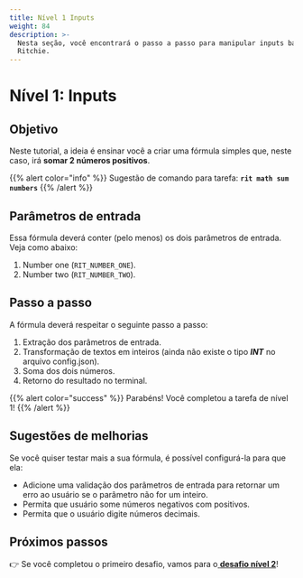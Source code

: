 ```yaml
---
title: Nível 1 Inputs
weight: 84
description: >-
  Nesta seção, você encontrará o passo a passo para manipular inputs básicos no
  Ritchie.
---
```


# Nível 1: Inputs

## Objetivo

Neste tutorial, a ideia é ensinar você a criar uma fórmula simples que, neste caso, irá **somar 2 números positivos**.

{{% alert color="info" %}}
Sugestão de comando para tarefa: **`rit math sum numbers`**
{{% /alert %}}

## Parâmetros de entrada

Essa fórmula deverá conter \(pelo menos\) os dois parâmetros de entrada. Veja como abaixo:

1. Number one \(`RIT_NUMBER_ONE`\). 
2. Number two \(`RIT_NUMBER_TWO`\).

## Passo a passo

A fórmula deverá respeitar o seguinte passo a passo:

1. Extração dos parâmetros de entrada. 
2. Transformação de textos em inteiros \(ainda não existe o tipo _**INT**_ no arquivo config.json\). 
3. Soma dos dois números. 
4. Retorno do resultado no terminal.

{{% alert color="success" %}}
Parabéns! Você completou a tarefa de nível 1!
{{% /alert %}}

## Sugestões de melhorias

Se você quiser testar mais a sua fórmula, é possível configurá-la para que ela:

* Adicione uma validação dos parâmetros de entrada para retornar um erro ao usuário se o parâmetro não for um inteiro. 
* Permita que usuário some números negativos com positivos. 
* Permita que o usuário digite números decimais. 

## Próximos passos 

👉 Se você completou o primeiro desafio, vamos para o[ **desafio nível 2**](nivel-2-credenciais)!

